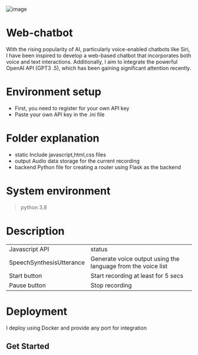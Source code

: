  ![image](https://github.com/JunTingLu/web-chatbot/assets/135250298/011ab1a7-6739-4474-90db-cd6cb7b3093d)
# Web-chatbot
With the rising popularity of AI, particularly voice-enabled chatbots like Siri, I have been inspired to develop a web-based chatbot that incorporates both voice and text interactions. 
Additionally, I aim to integrate the powerful OpenAI API (GPT3 .5), which has been gaining significant attention recently.

<h1> Environment setup </h1>
 
- First, you need to register for your own API key
- Paste your own API key in the .ini file

<h1> Folder explanation </h1>

-  static
   Include javascript,html,css files
-  output
   Audio data storage for the current recording 
-  backend
   Python file for creating a router using Flask as the backend
   
<h1> System environment </h1>

> python 3.8

<h1>Description</h1>

<table>
  <tr>
    <td> Javascript API</td>
    <td>status</td>
  </tr>
   <tr>
    <td>SpeechSynthesisUtterance</td>
    <td>Generate voice output using the language from the voice list</td>
  </tr>
    <tr>
    <td>Start button</td>
    <td>Start recording at least for 5 secs </td>
  </tr>
  <tr>
    <td>Pause button</td>
    <td>Stop recording </td>
  </tr>
</table> 

<h1> Deployment </h1>
I deploy using Docker and provide any port for integration

<h2> Get Started</h2>

